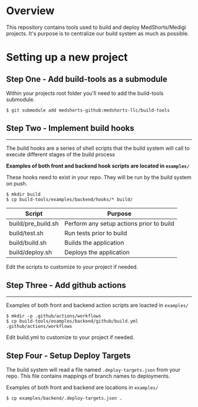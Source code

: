 # Overview
This repository contains tools used to build and deploy MedShorts/Medigi projects. It's purpose is to centralize our build system as much as possible.


# Setting up a new project

## Step One - Add build-tools as a submodule
Within your projects root folder you'll need to add the build-tools submodule.
```
$ git submodule add medshorts-github:medshorts-llc/build-tools
```

## Step Two - Implement build hooks
-----------
The build hooks are a series of shell scripts that the build system will call to execute different stages of the build process

**Examples of both front and backend hook scripts are located in `examples/`**

These hooks need to exist in your repo. They will be run by the build system on push.

```
$ mkdir build
$ cp build-tools/examples/backend/hooks/* build/
```

| Script | Purpose |
| ------ | ------- |
| build/pre_build.sh | Perform any setup actions prior to build |
| build/test.sh | Run tests prior to build
| build/build.sh | Builds the application |
| build/deploy.sh | Deploys the application |

Edit the scripts to customize to your project if needed.

## Step Three - Add github actions
-----------------------
Examples of both front and backend action scripts are loacted in `examples/`

```
$ mkdir -p .github/actions/workflows
$ cp build-tools/examples/backend/github/build.yml .github/actions/workflows
```

Edit build.yml to customize to your project if needed.

## Step Four - Setup Deploy Targets
The build system will read a file named `.deploy-targets.json` from your repo. This file contains mappings of branch names to deployments.

Examples of both front and backend are locations in `examples/`

```
$ cp examples/backend/.deploy-targets.json .
```
